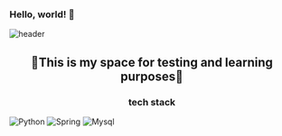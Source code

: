 ### Hello, world! 👋
![header](https://capsule-render.vercel.app/api?type=waving&height=180&text=mocha-Bread&fontAlign=70)

<h2 align="center">🌟This is my space for testing and learning purposes🌟</h2>

<h3 align="center">tech stack</h3>


  <img src="https://img.shields.io/badge/-Python-3776AB?style=flat&logo=Python&logoColor=white" alt="Python">
  <img src="https://img.shields.io/badge/-Spring-6DB33F?style=flat&logo=Spring&logoColor=white" alt="Spring">
  <img src="https://img.shields.io/badge/-Mysql-4479A1?style=flat&logo=Mysql&logoColor=white" alt="Mysql">


